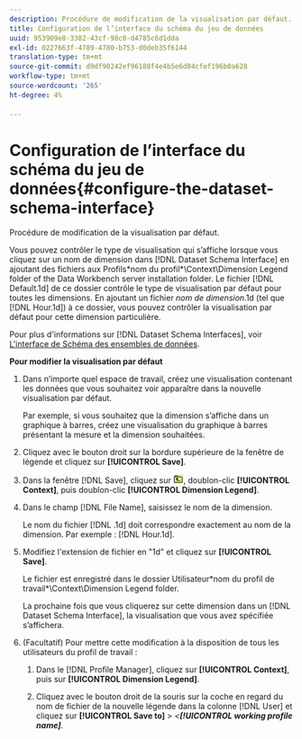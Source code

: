 ```yaml
---
description: Procédure de modification de la visualisation par défaut.
title: Configuration de l’interface du schéma du jeu de données
uuid: 953909e8-3382-43cf-98c0-d4785c6d1dda
exl-id: 0227663f-4789-4780-b753-d0deb35f6144
translation-type: tm+mt
source-git-commit: d9df90242ef96188f4e4b5e6d04cfef196b0a628
workflow-type: tm+mt
source-wordcount: '265'
ht-degree: 4%

---
```


# Configuration de l’interface du schéma du jeu de données{#configure-the-dataset-schema-interface}

Procédure de modification de la visualisation par défaut.

Vous pouvez contrôler le type de visualisation qui s’affiche lorsque vous cliquez sur un nom de dimension dans [!DNL Dataset Schema Interface] en ajoutant des fichiers aux Profils\*nom du profil*\Context\Dimension Legend folder of the Data Workbench server installation folder. Le fichier [!DNL Default.1d] de ce dossier contrôle le type de visualisation par défaut pour toutes les dimensions. En ajoutant un fichier *nom de dimension*.1d (tel que [!DNL Hour.1d]) à ce dossier, vous pouvez contrôler la visualisation par défaut pour cette dimension particulière.

Pour plus d&#39;informations sur [!DNL Dataset Schema Interfaces], voir [L&#39;interface de Schéma des ensembles de données](../../../home/c-get-started/c-admin-intrf/c-dtst-sch-intrf.md#concept-e147b3a5b542453ca2b121e1c85bb175).

**Pour modifier la visualisation par défaut**

1. Dans n’importe quel espace de travail, créez une visualisation contenant les données que vous souhaitez voir apparaître dans la nouvelle visualisation par défaut.

   Par exemple, si vous souhaitez que la dimension s’affiche dans un graphique à barres, créez une visualisation du graphique à barres présentant la mesure et la dimension souhaitées.

1. Cliquez avec le bouton droit sur la bordure supérieure de la fenêtre de légende et cliquez sur **[!UICONTROL Save]**.
1. Dans la fenêtre [!DNL Save], cliquez sur ![](assets/btn_folder_up.png), doublon-clic **[!UICONTROL Context]**, puis doublon-clic **[!UICONTROL Dimension Legend]**.
1. Dans le champ [!DNL File Name], saisissez le nom de la dimension.

   Le nom du fichier [!DNL .1d] doit correspondre exactement au nom de la dimension. Par exemple : [!DNL Hour.1d].

1. Modifiez l&#39;extension de fichier en &quot;1d&quot; et cliquez sur **[!UICONTROL Save]**.

   Le fichier est enregistré dans le dossier Utilisateur\*nom du profil de travail*\Context\Dimension Legend folder.

   La prochaine fois que vous cliquerez sur cette dimension dans un [!DNL Dataset Schema Interface], la visualisation que vous avez spécifiée s’affichera.

1. (Facultatif) Pour mettre cette modification à la disposition de tous les utilisateurs du profil de travail :

   1. Dans le [!DNL Profile Manager], cliquez sur **[!UICONTROL Context]**, puis sur **[!UICONTROL Dimension Legend]**.

   1. Cliquez avec le bouton droit de la souris sur la coche en regard du nom de fichier de la nouvelle légende dans la colonne [!DNL User] et cliquez sur **[!UICONTROL Save to]** > *&lt;**[!UICONTROL working profile name]***.
